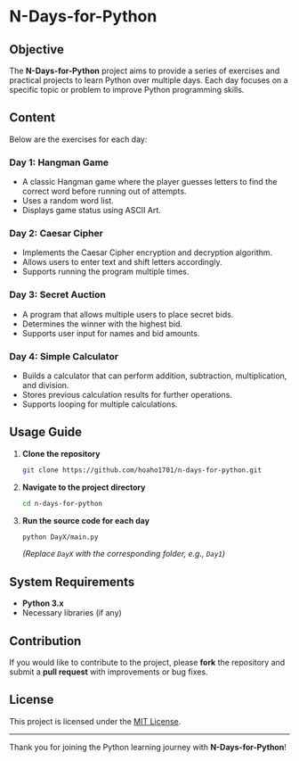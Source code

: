 # N-Days-for-Python

## Objective
The **N-Days-for-Python** project aims to provide a series of exercises and practical projects to learn Python over multiple days. Each day focuses on a specific topic or problem to improve Python programming skills.

## Content
Below are the exercises for each day:

### Day 1: Hangman Game
- A classic Hangman game where the player guesses letters to find the correct word before running out of attempts.
- Uses a random word list.
- Displays game status using ASCII Art.

### Day 2: Caesar Cipher
- Implements the Caesar Cipher encryption and decryption algorithm.
- Allows users to enter text and shift letters accordingly.
- Supports running the program multiple times.

### Day 3: Secret Auction
- A program that allows multiple users to place secret bids.
- Determines the winner with the highest bid.
- Supports user input for names and bid amounts.

### Day 4: Simple Calculator
- Builds a calculator that can perform addition, subtraction, multiplication, and division.
- Stores previous calculation results for further operations.
- Supports looping for multiple calculations.

## Usage Guide
1. **Clone the repository**
   ```bash
   git clone https://github.com/hoaho1701/n-days-for-python.git
   ```
2. **Navigate to the project directory**
   ```bash
   cd n-days-for-python
   ```
3. **Run the source code for each day**
   ```bash
   python DayX/main.py
   ```
   *(Replace `DayX` with the corresponding folder, e.g., `Day1`)*

## System Requirements
- **Python 3.x**
- Necessary libraries (if any)

## Contribution
If you would like to contribute to the project, please **fork** the repository and submit a **pull request** with improvements or bug fixes.

## License
This project is licensed under the [MIT License](LICENSE).

---
Thank you for joining the Python learning journey with **N-Days-for-Python**!

